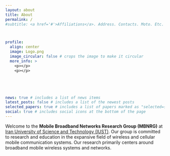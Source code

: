 ```yaml
---
layout: about
title: About
permalink: /
#subtitle: <a href='#'>Affiliations</a>. Address. Contacts. Moto. Etc.



profile:
  align: center
  image: Logo.png
  image_circular: false # crops the image to make it circular
  more_info: >
    <p></p>
    <p></p>





news: true # includes a list of news items
latest_posts: false # includes a list of the newest posts
selected_papers: true # includes a list of papers marked as "selected={true}"
social: true # includes social icons at the bottom of the page
---
```


Welcome to the **Mobile Broadband Networks Research Group (MBNRG)** at [Iran University of Science and Technology (IUST)](http://www.iust.ac.ir/En). Our group is committed to research and education in the expansive field of wireless and cellular mobile communication systems. Our research primarily centers around broadband mobile wireless systems and networks.
